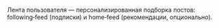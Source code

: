 Лента пользователя — персонализированная подборка постов: following‑feed (подписки) и home‑feed (рекомендации, опционально).